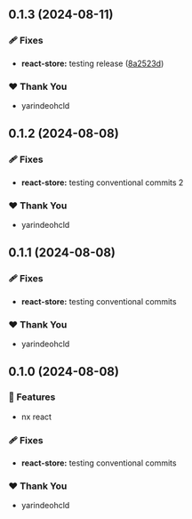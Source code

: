 ## 0.1.3 (2024-08-11)


### 🩹 Fixes

- **react-store:** testing release ([8a2523d](https://github.com/yarindeoh/react-monorepo/commit/8a2523d))


### ❤️  Thank You

- yarindeohcld

## 0.1.2 (2024-08-08)


### 🩹 Fixes

- **react-store:** testing conventional commits 2


### ❤️  Thank You

- yarindeohcld

## 0.1.1 (2024-08-08)


### 🩹 Fixes

- **react-store:** testing conventional commits


### ❤️  Thank You

- yarindeohcld

## 0.1.0 (2024-08-08)


### 🚀 Features

- nx react


### 🩹 Fixes

- **react-store:** testing conventional commits


### ❤️  Thank You

- yarindeohcld